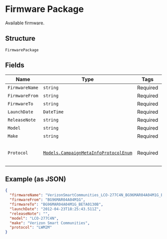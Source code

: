 
# Firmware Package

Available firmware.

## Structure

`FirmwarePackage`

## Fields

| Name | Type | Tags | Description |
|  --- | --- | --- | --- |
| `FirmwareName` | `string` | Required | Firmware name. |
| `FirmwareFrom` | `string` | Required | Firmware from version. |
| `FirmwareTo` | `string` | Required | Firmware to version. |
| `LaunchDate` | `DateTime` | Required | Firmware launch date. |
| `ReleaseNote` | `string` | Required | Firmware release note. |
| `Model` | `string` | Required | Firmware applicable device model. |
| `Make` | `string` | Required | Firmware applicable device make. |
| `Protocol` | [`Models.CampaignMetaInfoProtocolEnum`](../../doc/models/campaign-meta-info-protocol-enum.md) | Required | Firmware protocol. Valid values include: LWM2M, OMD-DM.<br>**Default**: `CampaignMetaInfoProtocolEnum.LWM2M` |

## Example (as JSON)

```json
{
  "firmwareName": "VerizonSmartCommunities_LCO-277C4N_BG96MAR04A04M1G_BG96MAR04A04M1G_BETA0130B",
  "firmwareFrom": "BG96MAR04A04M1G",
  "firmwareTo": "BG96MAR04A04M1G_BETA0130B",
  "launchDate": "2012-04-23T18:25:43.511Z",
  "releaseNote": "",
  "model": "LCO-277C4N",
  "make": "Verizon Smart Communities",
  "protocol": "LWM2M"
}
```

